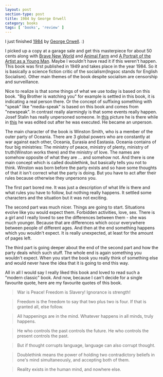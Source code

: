 ```yaml
---
layout: post
section-type: post
title: 1984 by George Orwell
category: books
tags: [ 'books', 'review' ]
---
```


I just finished
[1984](https://www.goodreads.com/book/show/6753193-nineteen-eighty-four) by 
[George Orwell](https://www.goodreads.com/author/show/3706.George_Orwell). :)

I picked up a copy at a garage sale and get this masterpiece for about 50 cents
along with [Brave New
World](https://www.goodreads.com/book/show/5129.Brave_New_World) and [Animal
Farm](https://www.goodreads.com/book/show/7613.Animal_Farm) and [A Portrait of the
Artist as a Young
Man](https://www.goodreads.com/book/show/7588.A_Portrait_of_the_Artist_as_a_Young_Man).
Maybe I wouldn't have read it if this weren't happen.
This book was first published in 1949 and takes place in the year 1984. So it is
basically a science fiction critic of the socialism(Ingsoc stands for English 
Socialism). Other main themes of the book despite socialism are censorship and 
surveillance.

Nice to realize is that some things of what we use today is based on this book.
"Big Brother is watching you" for example is settled in this book, it is
indicating a real person there. Or the concept of suffixing something with "speak"
like "media-speak" is based on this book and comes from "newspeak". In contrast
really alarmingly is that some events really happen. Josef Stalin has really
unpersoned someone. In
[this](https://en.wikipedia.org/wiki/File:Voroshilov,_Molotov,_Stalin,_with_Nikolai_Yezhov.jpg) 
picture he is there while in
[this](https://en.wikipedia.org/wiki/File:The_Commissar_Vanishes_2.jpg) he was
edited out after he was executed. He became an unperson.

The main character of the book is Winston Smith, who is a member of the outer
party of Oceania. There are 3 global powers who are constantly at war against each
other, Oceania, Eurasia and Eastasia. 
Oceania contains of four big ministries: The ministry of peace, ministry of
plenty, ministry of truth(Winston works there) and the ministry of love. The names are somehow opposite
of what they are ... and somehow not. And there is one main concept which is
called doublethink, but basically tells you not to think.
Winston was born before the party exists and so
have some thoughts of that it isn't correct what the party is doing. But you have
to act after their rules because otherwise they unpersons you.

The first part bored me. It was just a description of what life is there and what
rules you have to follow, but nothing really happens. It settled some characters
and the situation but it was not exciting.

The second part was much nicer. Things are going to start. Situations evolve like
you would expect them. Forbidden activities, love, sex. There is a girl and I 
really loved to see the differences
between them - she was much younger. Because that are differences which occur
everywhere between people of different ages. And then at the end something happens
which you wouldn't expect. It is really unexpected, at least for the amount of pages
left. 

The third part is going deeper about the end of the second part and how the party
deals which such stuff. The whole end is again something you wouldn't expect. When
you start the book you really think of something else and would never have the
idea that it is going to end this way.

All in all I would say I really liked this book and loved to read such a "modern
classic" book. And now, because I can't decide for a single favourite quote, here
are my favourite quotes of this book.

> War is Peace!
> Freedom is Slavery!
> Ignorance is strength!

> Freedom is the freedom to say that two plus two is four. If that is granted all, 
> else follow.

> All happenings are in the mind. Whatever happens in all minds, truly happens.

> He who controls the past controls the future. He who controls the present
> controls the past.

> But if thought corrupts language, language can also corrupt thought.

> Doublethink means the power of holding two contradictory beliefs in one's mind
> simultaneously, and accepting both of them.

> Reality exists in the human mind, and nowhere else.
